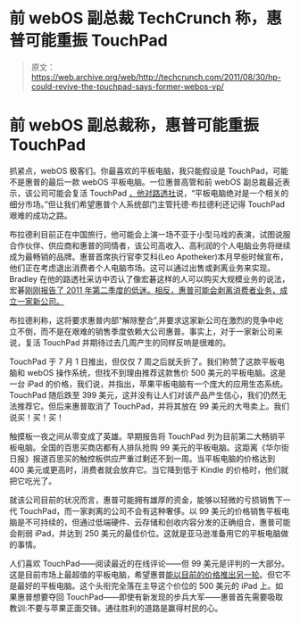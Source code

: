 # 前 webOS 副总裁 TechCrunch 称，惠普可能重振 TouchPad

> 原文：<https://web.archive.org/web/http://techcrunch.com/2011/08/30/hp-could-revive-the-touchpad-says-former-webos-vp/>

# 前 webOS 副总裁称，惠普可能重振 TouchPad

抓紧点，webOS 极客们。你最喜欢的平板电脑，我只能假设是 TouchPad，可能不是惠普的最后一款 webOS 平板电脑。一位惠普高管和前 webOS 副总裁最近表示，该公司可能会复活 TouchPad [，他对路透社](https://web.archive.org/web/20230203085305/http://www.reuters.com/article/2011/08/30/us-hp-interview-idUSL4E7JT1UU20110830?feedType=RSS&feedName=technologyNews&utm_source=feedburner&utm_medium=feed&utm_campaign=Feed%3A+reuters%2FtechnologyNews+%28News+%2F+US+%2F+Technology%29)说，“平板电脑绝对是一个相关的细分市场。”但让我们希望惠普个人系统部门主管托德·布拉德利还记得 TouchPad 艰难的成功之路。

布拉德利目前正在中国旅行，他可能会上演一场不亚于小型马戏的表演，试图说服合作伙伴、供应商和惠普的同情者，该公司高收入、高利润的个人电脑业务将继续成为最畅销的品牌。惠普首席执行官李艾科(Leo Apotheker)本月早些时候宣布，他们正在考虑退出消费者个人电脑市场。这可以通过出售或剥离业务来实现。Bradley 在他的路透社采访中否认了像宏碁这样的人可以购买大规模业务的说法，宏碁[刚刚报告了 2011 年第二季度的低迷。相反，惠普可能会剥离消费者业务，成立一家新公司。](https://web.archive.org/web/20230203085305/https://techcrunch.com/2011/08/24/acer-lost-almost-7-billion-last-quarter-alone-remains-stoic/)

布拉德利称，这将要求惠普内部“解除整合”,并要求这家新公司在激烈的竞争中屹立不倒，而不是在艰难的销售季度依赖大公司惠普。事实上，对于一家新公司来说，复活 TouchPad 并期待过去几周产生的同样反响是很难的。

TouchPad 于 7 月 1 日推出，但仅仅 7 周之后就夭折了。我们称赞了这款平板电脑和 webOS 操作系统，但找不到理由推荐这款售价 500 美元的平板电脑。这是一台 iPad 的价格，我们说，并指出，苹果平板电脑有一个庞大的应用生态系统。TouchPad 随后跌至 399 美元，这并没有让人们对该产品产生信心，我们仍然无法推荐它。但后来惠普取消了 TouchPad，并将其放在 99 美元的大甩卖上。我们说买！买！买！

触摸板一夜之间从零变成了英雄。早期报告将 TouchPad 列为目前第二大畅销平板电脑。全国的百思买商店都有人排队抢购 99 美元的平板电脑。这距离《华尔街日报》报道百思买的触控板供应严重过剩还不到一周。当平板电脑的价格达到 400 美元或更高时，消费者就会放弃它。当它降到低于 Kindle 的价格时，他们就把它吃光了。

就该公司目前的状况而言，惠普可能拥有雄厚的资金，能够以轻微的亏损销售下一代 TouchPad，而一家剥离的公司不会有这种奢侈。以 99 美元的价格销售平板电脑是不可持续的，但通过低端硬件、云存储和创收内容分发的正确组合，惠普可能会削弱 iPad，并达到 250 美元的最佳价位。这就是亚马逊准备用它的平板电脑做的事情。

人们喜欢 TouchPad——阅读最近的在线评论——但 99 美元是评判的一大部分。这是目前市场上最超值的平板电脑，希望惠普[能以目前的价格推出另一轮](https://web.archive.org/web/20230203085305/https://techcrunch.com/2011/08/26/more-hp-touchpads-at-best-buy/)。但它不是最好的平板电脑。这个头衔完全落在主导这个价位的 500 美元的 iPad 上。如果惠普想要夺回 TouchPad——即使有新发现的步兵大军——惠普首先需要吸取教训:不要与苹果正面交锋。通往胜利的道路是赢得村民的心。